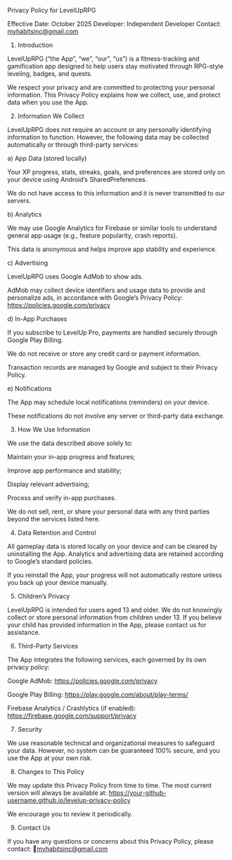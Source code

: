 Privacy Policy for LevelUpRPG

Effective Date: October 2025
Developer: Independent Developer
Contact: myhabitsinc@gmail.com

1. Introduction

LevelUpRPG (“the App”, “we”, “our”, “us”) is a fitness-tracking and gamification app designed to help users stay motivated through RPG-style leveling, badges, and quests.

We respect your privacy and are committed to protecting your personal information.
This Privacy Policy explains how we collect, use, and protect data when you use the App.

2. Information We Collect

LevelUpRPG does not require an account or any personally identifying information to function.
However, the following data may be collected automatically or through third-party services:

a) App Data (stored locally)

Your XP progress, stats, streaks, goals, and preferences are stored only on your device using Android’s SharedPreferences.

We do not have access to this information and it is never transmitted to our servers.

b) Analytics

We may use Google Analytics for Firebase or similar tools to understand general app usage (e.g., feature popularity, crash reports).

This data is anonymous and helps improve app stability and experience.

c) Advertising

LevelUpRPG uses Google AdMob to show ads.

AdMob may collect device identifiers and usage data to provide and personalize ads, in accordance with Google’s Privacy Policy:
https://policies.google.com/privacy

d) In-App Purchases

If you subscribe to LevelUp Pro, payments are handled securely through Google Play Billing.

We do not receive or store any credit card or payment information.

Transaction records are managed by Google and subject to their Privacy Policy.

e) Notifications

The App may schedule local notifications (reminders) on your device.

These notifications do not involve any server or third-party data exchange.

3. How We Use Information

We use the data described above solely to:

Maintain your in-app progress and features;

Improve app performance and stability;

Display relevant advertising;

Process and verify in-app purchases.

We do not sell, rent, or share your personal data with any third parties beyond the services listed here.

4. Data Retention and Control

All gameplay data is stored locally on your device and can be cleared by uninstalling the App.
Analytics and advertising data are retained according to Google’s standard policies.

If you reinstall the App, your progress will not automatically restore unless you back up your device manually.

5. Children’s Privacy

LevelUpRPG is intended for users aged 13 and older.
We do not knowingly collect or store personal information from children under 13.
If you believe your child has provided information in the App, please contact us for assistance.

6. Third-Party Services

The App integrates the following services, each governed by its own privacy policy:

Google AdMob: https://policies.google.com/privacy

Google Play Billing: https://play.google.com/about/play-terms/

Firebase Analytics / Crashlytics (if enabled): https://firebase.google.com/support/privacy

7. Security

We use reasonable technical and organizational measures to safeguard your data.
However, no system can be guaranteed 100% secure, and you use the App at your own risk.

8. Changes to This Policy

We may update this Privacy Policy from time to time.
The most current version will always be available at:
https://your-github-username.github.io/levelup-privacy-policy

We encourage you to review it periodically.

9. Contact Us

If you have any questions or concerns about this Privacy Policy, please contact:
📧myhabitsinc@gmail.com
